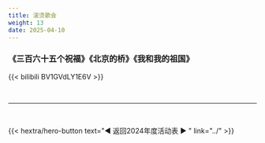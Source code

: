 ```yaml
---
title: 滚烫歌会
weight: 13
date: 2025-04-10
---
```


### 《三百六十五个祝福》《北京的桥》《我和我的祖国》

{{< bilibili BV1GVdLY1E6V >}}

<br>
<hr>
<br>

{{< hextra/hero-button text="◀ 返回2024年度活动表 ▶ " link="../" >}}
